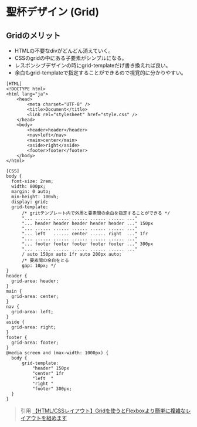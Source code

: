 # 聖杯デザイン (Grid)  
## Gridのメリット  
* HTMLの不要なdivがどんどん消えていく。  
* CSSのgridの中にある子要素がシンプルになる。  
* レスポンシブデザインの時にgrid-templateだげ書き換えれば良い。  
* 余白もgrid-templateで指定することができるので視覚的に分かりやすい。  
```
[HTML]
<!DOCTYPE html>
<html lang="ja">
    <head>
        <meta charset="UTF-8" />
        <title>Document</title>
        <link rel="stylesheet" href="style.css" />
    </head>
    <body>
        <header>header</header>
        <nav>left</nav>
        <main>center</main>
        <aside>right</aside>
        <footer>footer</footer>
    </body>
</html>
```
```
[CSS]
body {
  font-size: 2rem;
  width: 800px;
  margin: 0 auto;
  min-height: 100vh;
  display: grid;
  grid-template:
      /* gritテンプレート内で外周と要素間の余白を指定することができる */
      "... ...... ...... ...... ...... ...... ..."
      "... header header header header header ..." 150px
      "... ...... ...... ...... ...... ...... ..."
      "... left   ...... center ...... right  ..." 1fr
      "... ...... ...... ...... ...... ...... ..."
      "... footer footer footer footer footer ..." 300px
      "... ...... ...... ...... ...... ...... ..."
      / auto 150px auto 1fr auto 200px auto;
      /* 要素間の余白をとる
      gap: 10px; */
}
header {
  grid-area: header;
}
main {
  grid-area: center;
}
nav {
  grid-area: left;
}
aside {
  grid-area: right;
}
footer {
  grid-area: footer;
}
@media screen and (max-width: 1000px) {
  body {
      grid-template:
          "header" 150px
          "center" 1fr
          "left  "
          "right "
          "footer" 300px;
  }
}
```


> 引用
[【HTML/CSSレイアウト】Gridを使うとFlexboxより簡単に複雑なレイアウトを組めます](https://www.youtube.com/watch?v=cwkkD0ejX8Q&list=PLwM1-TnN_NN5x6_-OTH9BFVgbYg_l7oEN&index=4)

